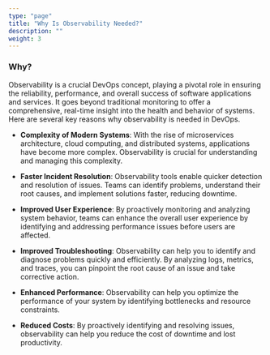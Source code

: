 ```yaml
---
type: "page"
title: "Why Is Observability Needed?"
description: ""
weight: 3
---
```


### Why?

Observability is a crucial DevOps concept, playing a pivotal role in ensuring the reliability, performance, and overall success of software applications and services. It goes beyond traditional monitoring to offer a comprehensive, real-time insight into the health and behavior of systems. Here are several key reasons why observability is needed in DevOps.

- **Complexity of Modern Systems**: With the rise of microservices architecture, cloud computing, and distributed systems, applications have become more complex. Observability is crucial for understanding and managing this complexity.

- **Faster Incident Resolution**: Observability tools enable quicker detection and resolution of issues. Teams can identify problems, understand their root causes, and implement solutions faster, reducing downtime.

- **Improved User Experience**: By proactively monitoring and analyzing system behavior, teams can enhance the overall user experience by identifying and addressing performance issues before users are affected.

- **Improved Troubleshooting**: Observability can help you to identify and diagnose problems quickly and efficiently. By analyzing logs, metrics, and traces, you can pinpoint the root cause of an issue and take corrective action.

- **Enhanced Performance**: Observability can help you optimize the performance of your system by identifying bottlenecks and resource constraints.

- **Reduced Costs**: By proactively identifying and resolving issues, observability can help you reduce the cost of downtime and lost productivity.